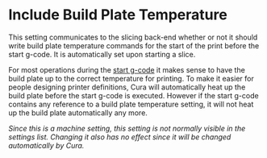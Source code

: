 Include Build Plate Temperature
====
This setting communicates to the slicing back-end whether or not it should write build plate temperature commands for the start of the print before the start g-code. It is automatically set upon starting a slice.

For most operations during the [start g-code](machine_start_gcode.md) it makes sense to have the build plate up to the correct temperature for printing. To make it easier for people designing printer definitions, Cura will automatically heat up the build plate before the start g-code is executed. However if the start g-code contains any reference to a build plate temperature setting, it will not heat up the build plate automatically any more.

*Since this is a machine setting, this setting is not normally visible in the settings list. Changing it also has no effect since it will be changed automatically by Cura.*